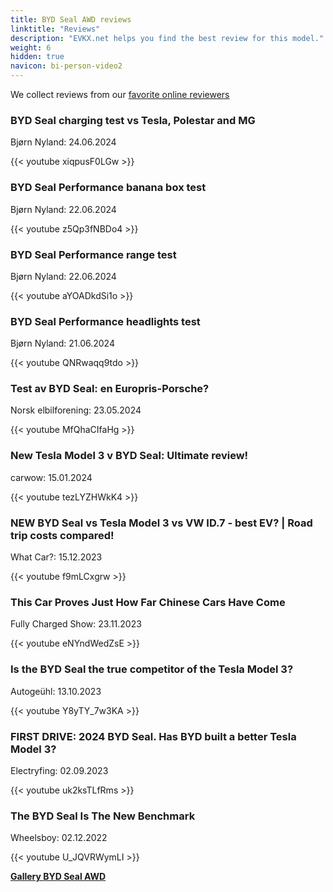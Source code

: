 ```yaml
---
title: BYD Seal AWD reviews
linktitle: "Reviews"
description: "EVKX.net helps you find the best review for this model."
weight: 6
hidden: true
navicon: bi-person-video2
---
```

We collect reviews from our [favorite online reviewers](../../../../../guides/evreviewers/)

<div class="container text-center shadow p-2 pe-4 mb-5 bg-body-tertiary rounded border">
<h3>BYD Seal charging test vs Tesla, Polestar and MG</h3>
<p>Bjørn Nyland: 24.06.2024</p>

{{< youtube xiqpusF0LGw >}}

</div>
<div class="container text-center shadow p-2 pe-4 mb-5 bg-body-tertiary rounded border">
<h3>BYD Seal Performance banana box test</h3>
<p>Bjørn Nyland: 22.06.2024</p>

{{< youtube z5Qp3fNBDo4 >}}

</div>
<div class="container text-center shadow p-2 pe-4 mb-5 bg-body-tertiary rounded border">
<h3>BYD Seal Performance range test</h3>
<p>Bjørn Nyland: 22.06.2024</p>

{{< youtube aYOADkdSi1o >}}

</div>
<div class="container text-center shadow p-2 pe-4 mb-5 bg-body-tertiary rounded border">
<h3>BYD Seal Performance headlights test</h3>
<p>Bjørn Nyland: 21.06.2024</p>

{{< youtube QNRwaqq9tdo >}}

</div>
<div class="container text-center shadow p-2 pe-4 mb-5 bg-body-tertiary rounded border">
<h3>Test av BYD Seal: en Europris-Porsche?</h3>
<p>Norsk elbilforening: 23.05.2024</p>

{{< youtube MfQhaCIfaHg >}}

</div>
<div class="container text-center shadow p-2 pe-4 mb-5 bg-body-tertiary rounded border">
<h3>New Tesla Model 3 v BYD Seal: Ultimate review!</h3>
<p>carwow: 15.01.2024</p>

{{< youtube tezLYZHWkK4 >}}

</div>
<div class="container text-center shadow p-2 pe-4 mb-5 bg-body-tertiary rounded border">
<h3>NEW BYD Seal vs Tesla Model 3 vs VW ID.7 - best EV? | Road trip costs compared! </h3>
<p>What Car?: 15.12.2023</p>

{{< youtube f9mLCxgrw >}}

</div>
<div class="container text-center shadow p-2 pe-4 mb-5 bg-body-tertiary rounded border">
<h3>This Car Proves Just How Far Chinese Cars Have Come</h3>
<p>Fully Charged Show: 23.11.2023</p>

{{< youtube eNYndWedZsE >}}

</div>
<div class="container text-center shadow p-2 pe-4 mb-5 bg-body-tertiary rounded border">
<h3>Is the BYD Seal the true competitor of the Tesla Model 3?</h3>
<p>Autogeühl: 13.10.2023</p>

{{< youtube Y8yTY_7w3KA >}}

</div>
<div class="container text-center shadow p-2 pe-4 mb-5 bg-body-tertiary rounded border">
<h3>FIRST DRIVE: 2024 BYD Seal. Has BYD built a better Tesla Model 3?</h3>
<p>Electryfing: 02.09.2023</p>

{{< youtube uk2ksTLfRms >}}

</div>
<div class="container text-center shadow p-2 pe-4 mb-5 bg-body-tertiary rounded border">
<h3>The BYD Seal Is The New Benchmark</h3>
<p>Wheelsboy: 02.12.2022</p>

{{< youtube U_JQVRWymLI >}}

</div>
<div class="mt-3 mb-3">
<a href="../gallery/" class="text-decoration-none text-black">
<strong><i class="bi-arrow-left"></i>Gallery  </strong>
</a>
<a href="../" class="text-decoration-none text-black float-end">
<strong>BYD Seal AWD <i class="bi-arrow-right"></i></strong>
</a>
</div>
